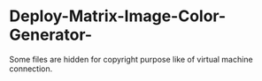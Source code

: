 # Deploy-Matrix-Image-Color-Generator-
Some files are hidden for copyright purpose like of virtual machine connection.
